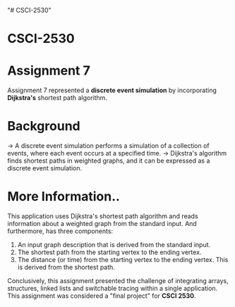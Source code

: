 "# CSCI-2530" 
# CSCI-2530
# Assignment 7
Assignment 7 represented a <b>discrete event simulation</b> by incorporating <b>Dijkstra's</b> shortest path algorithm.

# Background
 -> A discrete event simulation performs a simulation of a collection of events, where each event occurs at a specified time. 
 -> Dijkstra's algorithm finds shortest paths in weighted graphs, and it can be expressed as a discrete event simulation.
 
# More Information..
  This application uses Dijkstra's shortest
 path algorithm and reads information about
 a weighted graph from the standard input.
 And furthermore, has three components:
  1. An input graph description that is
     derived from the standard input.
  2. The shortest path from the starting
     vertex to the ending vertex.
  3. The distance (or time) from the starting
     vertex to the ending vertex. This is
     derived from the shortest path.
  
  Conclusively, this assignment presented the challenge of integrating arrays, structures, linked lists and switchable
  tracing within a single application. This assignment was considered a "final project" for <b>CSCI 2530</b>.
